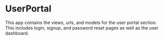 # UserPortal
This app contains the views, urls, and models for the user portal section. This includes login, signup, and password reset pages as well as the user dashboard.
